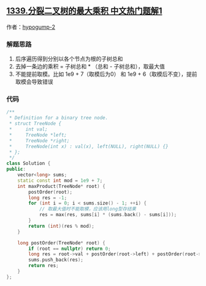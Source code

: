 ## [1339.分裂二叉树的最大乘积 中文热门题解1](https://leetcode.cn/problems/maximum-product-of-splitted-binary-tree/solutions/100000/c-hou-xu-bian-li-by-hypogump-2)

作者：[hypogump-2](https://leetcode.cn/u/hypogump-2)

### 解题思路
1. 后序遍历得到分别以各个节点为根的子树总和
2. 去掉一条边的乘积 = 子树总和 * （总和 - 子树总和），取最大值
3. 不能提前取模。比如 1e9 + 7（取模后为0） 和 1e9 + 6（取模后不变），提前取模会导致错误

### 代码

```cpp
/**
 * Definition for a binary tree node.
 * struct TreeNode {
 *     int val;
 *     TreeNode *left;
 *     TreeNode *right;
 *     TreeNode(int x) : val(x), left(NULL), right(NULL) {}
 * };
 */
class Solution {
public:
    vector<long> sums;
    static const int mod = 1e9 + 7;
    int maxProduct(TreeNode* root) {
        postOrder(root);
        long res = -1;
        for (int i = 0; i < sums.size() - 1; ++i) {
            // 取最大值时不能取模，应该用long型存结果
            res = max(res, sums[i] * (sums.back() - sums[i]));
        }
        return (int)(res % mod);
    }

    long postOrder(TreeNode* root) {
        if (root == nullptr) return 0;
        long res = root->val + postOrder(root->left) + postOrder(root->right);
        sums.push_back(res);
        return res;
    }
};
```